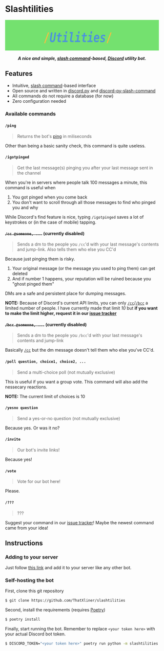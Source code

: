 # Slashtilities
<center>

<img src="./assets/banner.png" height="100"></img>

***A nice and simple, [slash command](https://discord.com/developers/docs/interactions/slash-commands#slash-commands)-based, [Discord](https://discord.com/) utility bot.***

</center>

## Features

 - Intuitive, [slash command](https://discord.com/developers/docs/interactions/slash-commands#slash-commands)-based interface
 - Open source and written in [discord.py](https://discordpy.readthedocs.io/) and [discord-py-slash-command](https://discord-py-slash-command.readthedocs.io)
 - All commands do not require a database (for now)
 - Zero configuration needed

### Available commands

#### `/ping`

> Returns the bot's [ping](https://www.rtr.at/TKP/service/rtr-nettest/help/test_result/netztestfaq_testergebnis_0300.en.html) in miliseconds

Other than being a basic sanity check, this command is quite useless.

#### `/igotpinged`

> Get the last message(s) pinging you after your last message sent in the channel

When you're in servers where people talk 100 messages a minute, this command is useful when

1. You got pinged when you come back
2. You don't want to scroll through all those messages to find who pinged you and why

While Discord's find feature is nice, typing `/igotpinged` saves a lot of keystrokes or (in the case of mobile) tapping.

#### ~~`/cc @someone, ...`~~ (currently disabled)

> Sends a dm to the people you `/cc`'d with your last message's contents and jump-link. Also tells them who else you CC'd

Because just pinging them is risky.

1. Your original message (or the message you used to ping them) can get deleted
2. And if number 1 happens, your reputation will be ruined because you "ghost pinged them"

DMs are a safe and persistent place for dumping messages.

**NOTE:** Because of Discord's current API limits, you can only [`/cc`](#cc-someone-)/[`/bcc`](#bcc-someone-) a limited number of people. I have currently made that limit *10* but **if you want to make the limit higher, request it in our [issue tracker][issue]**

#### ~~`/bcc @someone, ...`~~ (currently disabled)

> Sends a dm to the people you `/bcc`'d with your last message's contents and jump-link

Basically [`/cc`](#cc-someone-) but the dm message doesn't tell them who else you've CC'd.

#### `/poll question, choice1, choice2, ...`

> Send a multi-choice poll (not mutually exclusive)

This is useful if you want a group vote. This command will also add the nessecary reactions.

**NOTE:** The current limit of choices is 10

#### `/yesno question`

> Send a yes-or-no question (not mutually exclusive)

Because yes. Or was it no?

#### `/invite`

> Our bot's invite links!

Because yes!

#### `/vote`

> Vote for our bot here!

Please.

#### `/???`

> ???

Suggest your command in our [issue tracker][issue]! Maybe the newest command came from your idea!

## Instructions

### Adding to your server

Just follow [this link](https://thatxliner.github.io/discord/bots/slashtilities.html) and add it to your server like any other bot.

### Self-hosting the bot

First, clone this git repository

```bash
$ git clone https://github.com/ThatXliner/slashtilities
```

Second, install the requirements (requires [Poetry](https://python-poetry.org))

```bash
$ poetry install
```

Finally, start running the bot. Remember to replace `<your token here>` with your actual Discord bot token.

```bash
$ DISCORD_TOKEN="<your token here>" poetry run python -m slashtilities
```

[issue]: https://github.com/ThatXliner/slashtilities/issues/
